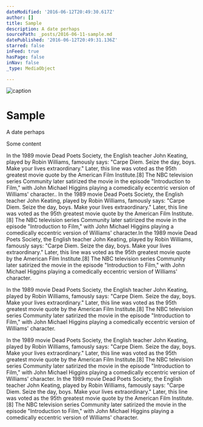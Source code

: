 ```yaml
---
dateModified: '2016-06-12T20:49:30.617Z'
author: []
title: Sample
description: A date perhaps
sourcePath: _posts/2016-06-11-sample.md
datePublished: '2016-06-12T20:49:31.136Z'
starred: false
inFeed: true
hasPage: false
inNav: false
_type: MediaObject

---
```

![caption](https://the-grid-user-content.s3-us-west-2.amazonaws.com/84a1a5fd-8751-47ec-986b-636eecc5e4cc.jpg)

# Sample

A date perhaps

Some content 

In the 1989 movie Dead Poets Society, the English teacher John Keating, played by Robin Williams, famously says: "Carpe Diem. Seize the day, boys. Make your lives extraordinary." Later, this line was voted as the 95th greatest movie quote by the American Film Institute.\[8\] The NBC television series Community later satirized the movie in the episode "Introduction to Film," with John Michael Higgins playing a comedically eccentric version of Williams' character.. In the 1989 movie Dead Poets Society, the English teacher John Keating, played by Robin Williams, famously says: "Carpe Diem. Seize the day, boys. Make your lives extraordinary." Later, this line was voted as the 95th greatest movie quote by the American Film Institute.\[8\] The NBC television series Community later satirized the movie in the episode "Introduction to Film," with John Michael Higgins playing a comedically eccentric version of Williams' character.In the 1989 movie Dead Poets Society, the English teacher John Keating, played by Robin Williams, famously says: "Carpe Diem. Seize the day, boys. Make your lives extraordinary." Later, this line was voted as the 95th greatest movie quote by the American Film Institute.\[8\] The NBC television series Community later satirized the movie in the episode "Introduction to Film," with John Michael Higgins playing a comedically eccentric version of Williams' character.

In the 1989 movie Dead Poets Society, the English teacher John Keating, played by Robin Williams, famously says: "Carpe Diem. Seize the day, boys. Make your lives extraordinary." Later, this line was voted as the 95th greatest movie quote by the American Film Institute.\[8\] The NBC television series Community later satirized the movie in the episode "Introduction to Film," with John Michael Higgins playing a comedically eccentric version of Williams' character.

In the 1989 movie Dead Poets Society, the English teacher John Keating, played by Robin Williams, famously says: "Carpe Diem. Seize the day, boys. Make your lives extraordinary." Later, this line was voted as the 95th greatest movie quote by the American Film Institute.\[8\] The NBC television series Community later satirized the movie in the episode "Introduction to Film," with John Michael Higgins playing a comedically eccentric version of Williams' character. In the 1989 movie Dead Poets Society, the English teacher John Keating, played by Robin Williams, famously says: "Carpe Diem. Seize the day, boys. Make your lives extraordinary." Later, this line was voted as the 95th greatest movie quote by the American Film Institute.\[8\] The NBC television series Community later satirized the movie in the episode "Introduction to Film," with John Michael Higgins playing a comedically eccentric version of Williams' character.
